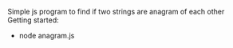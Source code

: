 Simple js program to find if two strings are anagram of each other </br>
Getting started: </br>
- node anagram.js

